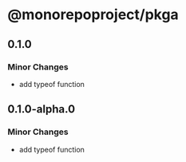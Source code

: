 # @monorepoproject/pkga

## 0.1.0

### Minor Changes

- add typeof function

## 0.1.0-alpha.0

### Minor Changes

- add typeof function
